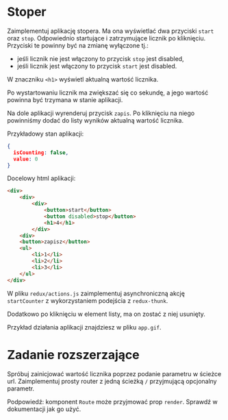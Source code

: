 # Stoper
Zaimplementuj aplikację stopera. Ma ona wyświetlać dwa przyciski `start` oraz `stop`. Odpowiednio startujące i zatrzymujące licznik po kliknięciu.
Przyciski te powinny być na zmianę wyłączone tj.:

- jeśli licznik nie jest włączony to przycisk `stop` jest disabled,
- jeśli licznik jest włączony to przycisk `start` jest disabled.

W znaczniku `<h1>` wyświetl aktualną wartość licznika.

Po wystartowaniu licznik ma zwiększać się co sekundę, a jego wartość powinna być trzymana w stanie aplikacji.

Na dole aplikacji wyrenderuj przycisk `zapis`. Po kliknięciu na niego powinniśmy dodać do listy wyników aktualną wartość licznika.

Przykładowy stan aplikacji:

```json
{
  isCounting: false,
  value: 0
}
```

Docelowy html aplikacji:

```html
<div>
    <div>
        <div>
            <button>start</button>
            <button disabled>stop</button>
            <h1>4</h1>
        </div>
    <div>
    <button>zapisz</button>
    <ul>
        <li>1</li>
        <li>2</li>
        <li>3</li>
    </ul>
</div>
```

W pliku `redux/actions.js` zaimplementuj asynchroniczną akcję `startCounter` z wykorzystaniem podejścia z `redux-thunk`.

Dodatkowo po kliknięciu w element listy, ma on zostać z niej usunięty.

Przykład działania aplikacji znajdziesz w pliku `app.gif`.

# Zadanie rozszerzające
Spróbuj zainicjować wartość licznika poprzez podanie parametru w ścieżce url. Zaimplementuj prosty router z jedną ścieżką `/` przyjmującą opcjonalny parametr.

Podpowiedź: komponent `Route` może przyjmować prop `render`. Sprawdź w dokumentacji jak go użyć.
